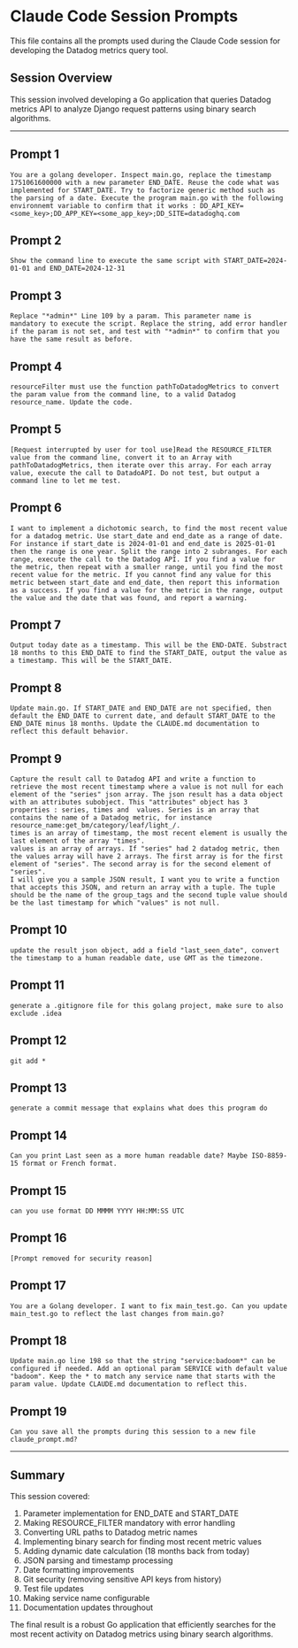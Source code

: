 # Claude Code Session Prompts

This file contains all the prompts used during the Claude Code session for developing the Datadog metrics query tool.

## Session Overview
This session involved developing a Go application that queries Datadog metrics API to analyze Django request patterns using binary search algorithms.

---

## Prompt 1
```
You are a golang developer. Inspect main.go, replace the timestamp 1751061600000 with a new parameter END_DATE. Reuse the code what was implemented for START_DATE. Try to factorize generic method such as the parsing of a date. Execute the program main.go with the following environnemt variable to confirm that it works : DD_API_KEY=<some_key>;DD_APP_KEY=<some_app_key>;DD_SITE=datadoghq.com
```

## Prompt 2
```
Show the command line to execute the same script with START_DATE=2024-01-01 and END_DATE=2024-12-31
```

## Prompt 3
```
Replace "*admin*" Line 109 by a param. This parameter name is mandatory to execute the script. Replace the string, add error handler if the param is not set, and test with "*admin*" to confirm that you have the same result as before.
```

## Prompt 4
```
resourceFilter must use the function pathToDatadogMetrics to convert the param value from the command line, to a valid Datadog resource_name. Update the code.
```

## Prompt 5
```
[Request interrupted by user for tool use]Read the RESOURCE_FILTER value from the command line, convert it to an Array with pathToDatadogMetrics, then iterate over this array. For each array value, execute the call to DatadoAPI. Do not test, but output a command line to let me test.
```

## Prompt 6
```
I want to implement a dichotomic search, to find the most recent value for a datadog metric. Use start_date and end_date as a range of date. For instance if start_date is 2024-01-01 and end_date is 2025-01-01 then the range is one year. Split the range into 2 subranges. For each range, execute the call to the Datadog API. If you find a value for the metric, then repeat with a smaller range, until you find the most recent value for the metric. If you cannot find any value for this metric between start_date and end_date, then report this information as a success. If you find a value for the metric in the range, output the value and the date that was found, and report a warning.
```

## Prompt 7
```
Output today date as a timestamp. This will be the END-DATE. Substract 18 months to this END_DATE to find the START_DATE, output the value as a timestamp. This will be the START_DATE.
```

## Prompt 8
```
Update main.go. If START_DATE and END_DATE are not specified, then default the END_DATE to current date, and default START_DATE to the END_DATE minus 18 months. Update the CLAUDE.md documentation to reflect this default behavior.
```

## Prompt 9
```
Capture the result call to Datadog API and write a function to retrieve the most recent timestamp where a value is not null for each element of the "series" json array. The json result has a data object with an attributes subobject. This "attributes" object has 3 properties : series, times and  values. Series is an array that contains the name of a Datadog metric, for instance resource_name:get_bm/category/leaf/light_/. 
times is an array of timestamp, the most recent element is usually the last element of the array "times".
values is an array of arrays. If "series" had 2 datadog metric, then the values array will have 2 arrays. The first array is for the first element of "series". The second array is for the second element of "series".
I will give you a sample JSON result, I want you to write a function that accepts this JSON, and return an array with a tuple. The tuple should be the name of the group_tags and the second tuple value should be the last timestamp for which "values" is not null.
```

## Prompt 10
```
update the result json object, add a field "last_seen_date", convert the timestamp to a human readable date, use GMT as the timezone.
```

## Prompt 11
```
generate a .gitignore file for this golang project, make sure to also exclude .idea
```

## Prompt 12
```
git add *
```

## Prompt 13
```
generate a commit message that explains what does this program do
```

## Prompt 14
```
Can you print Last seen as a more human readable date? Maybe ISO-8859-15 format or French format.
```

## Prompt 15
```
can you use format DD MMMM YYYY HH:MM:SS UTC
```

## Prompt 16
```
[Prompt removed for security reason]
```

## Prompt 17
```
You are a Golang developer. I want to fix main_test.go. Can you update main_test.go to reflect the last changes from main.go?
```

## Prompt 18
```
Update main.go line 198 so that the string "service:badoom*" can be configured if needed. Add an optional param SERVICE with default value "badoom". Keep the * to match any service name that starts with the param value. Update CLAUDE.md documentation to reflect this.
```

## Prompt 19
```
Can you save all the prompts during this session to a new file claude_prompt.md?
```

---

## Summary
This session covered:
1. Parameter implementation for END_DATE and START_DATE
2. Making RESOURCE_FILTER mandatory with error handling
3. Converting URL paths to Datadog metric names
4. Implementing binary search for finding most recent metric values
5. Adding dynamic date calculation (18 months back from today)
6. JSON parsing and timestamp processing
7. Date formatting improvements
8. Git security (removing sensitive API keys from history)
9. Test file updates
10. Making service name configurable
11. Documentation updates throughout

The final result is a robust Go application that efficiently searches for the most recent activity on Datadog metrics using binary search algorithms.